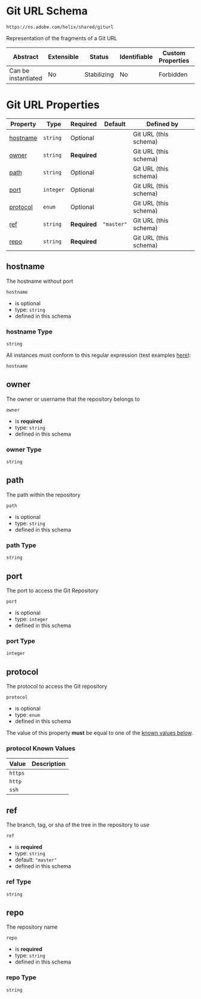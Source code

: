 
# Git URL Schema

```
https://ns.adobe.com/helix/shared/giturl
```

Representation of the fragments of a Git URL

| Abstract | Extensible | Status | Identifiable | Custom Properties | Additional Properties | Defined In |
|----------|------------|--------|--------------|-------------------|-----------------------|------------|
| Can be instantiated | No | Stabilizing | No | Forbidden | Forbidden | [giturl.schema.json](giturl.schema.json) |

# Git URL Properties

| Property | Type | Required | Default | Defined by |
|----------|------|----------|---------|------------|
| [hostname](#hostname) | `string` | Optional |  | Git URL (this schema) |
| [owner](#owner) | `string` | **Required** |  | Git URL (this schema) |
| [path](#path) | `string` | Optional |  | Git URL (this schema) |
| [port](#port) | `integer` | Optional |  | Git URL (this schema) |
| [protocol](#protocol) | `enum` | Optional |  | Git URL (this schema) |
| [ref](#ref) | `string` | **Required** | `"master"` | Git URL (this schema) |
| [repo](#repo) | `string` | **Required** |  | Git URL (this schema) |

## hostname

The hostname without port

`hostname`

* is optional
* type: `string`
* defined in this schema

### hostname Type


`string`



All instances must conform to this regular expression 
(test examples [here](https://regexr.com/?expression=hostname)):
```regex
hostname
```






## owner

The owner or username that the repository belongs to

`owner`

* is **required**
* type: `string`
* defined in this schema

### owner Type


`string`







## path

The path within the repository

`path`

* is optional
* type: `string`
* defined in this schema

### path Type


`string`







## port

The port to access the Git Repository

`port`

* is optional
* type: `integer`
* defined in this schema

### port Type


`integer`







## protocol

The protocol to access the Git repository

`protocol`

* is optional
* type: `enum`
* defined in this schema

The value of this property **must** be equal to one of the [known values below](#protocol-known-values).

### protocol Known Values
| Value | Description |
|-------|-------------|
| `https` |  |
| `http` |  |
| `ssh` |  |




## ref

The branch, tag, or sha of the tree in the repository to use

`ref`

* is **required**
* type: `string`
* default: `"master"`
* defined in this schema

### ref Type


`string`







## repo

The repository name

`repo`

* is **required**
* type: `string`
* defined in this schema

### repo Type


`string`






